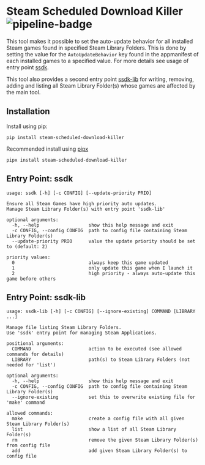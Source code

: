 # Steam Scheduled Download Killer ![pipeline-badge][badge-checks]
This tool makes it possible to set the auto-update behavior for all installed
Steam games found in specified Steam Library Folders. This is done by setting
the value for the `AutoUpdateBehavior` key found in the appmanifest of each
installed games to a specified value. For more details see usage of entry point
[ssdk][toc-ep-ssdk].

This tool also provides a second entry point [ssdk-lib][toc-ep-ssdk-lib] for
writing, removing, adding and listing all Steam Library Folder(s) whose games
are affected by the main tool.

## Installation
Install using pip:
```
pip install steam-scheduled-download-killer
```
Recommended install using [pipx][pipx]
```
pipx install steam-scheduled-download-killer
```
## Entry Point: ssdk
```
usage: ssdk [-h] [-c CONFIG] [--update-priority PRIO]

Ensure all Steam Games have high priority auto updates.
Manage Steam Library Folder(s) with entry point 'ssdk-lib'

optional arguments:
  -h, --help                  show this help message and exit
  -c CONFIG, --config CONFIG  path to config file containing Steam Library Folder(s)
  --update-priority PRIO      value the update priority should be set to (default: 2)

priority values:
  0                           always keep this game updated
  1                           only update this game when I launch it
  2                           high priority - always auto-update this game before others
```

## Entry Point: ssdk-lib
```
usage: ssdk-lib [-h] [-c CONFIG] [--ignore-existing] COMMAND [LIBRARY ...]

Manage file listing Steam Library Folders.
Use 'ssdk' entry point for managing Steam Applications.

positional arguments:
  COMMAND                     action to be executed (see allowed commands for details)   
  LIBRARY                     path(s) to Steam Library Folders (not needed for 'list')   

optional arguments:
  -h, --help                  show this help message and exit
  -c CONFIG, --config CONFIG  path to config file containing Steam Library Folder(s)     
  --ignore-existing           set this to overwrite existing file for 'make' command     

allowed commands:
  make                        create a config file with all given Steam Library Folder(s)
  list                        show a list of all Steam Library Folder(s)
  rm                          remove the given Steam Library Folder(s) from config file  
  add                         add given Steam Library Folder(s) to config file
```

[badge-checks]: https://github.com/vlntnwbr/ssdk/workflows/Tests/badge.svg

[toc-ep-ssdk]: #entry-point-ssdk
[toc-ep-ssdk-lib]: #entry-point-ssdk-lib

[pipx]: https://pypi.org/project/pipx/
